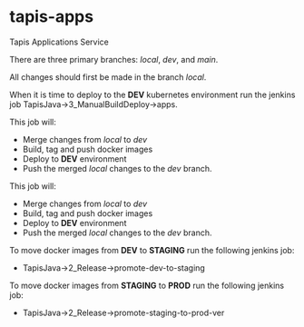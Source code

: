 # tapis-apps

Tapis Applications Service

There are three primary branches: *local*, *dev*, and *main*.

All changes should first be made in the branch *local*.

When it is time to deploy to the **DEV** kubernetes environment
run the jenkins job TapisJava->3_ManualBuildDeploy->apps.

This job will:
* Merge changes from *local* to *dev*
* Build, tag and push docker images
* Deploy to **DEV** environment
* Push the merged *local* changes to the *dev* branch.

This job will:
* Merge changes from *local* to *dev*
* Build, tag and push docker images
* Deploy to **DEV** environment
* Push the merged *local* changes to the *dev* branch.

To move docker images from **DEV** to **STAGING** run the following jenkins job:
* TapisJava->2_Release->promote-dev-to-staging

To move docker images from **STAGING** to **PROD** run the following jenkins job:
* TapisJava->2_Release->promote-staging-to-prod-ver
